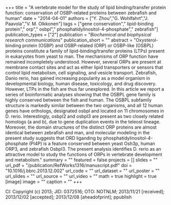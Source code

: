 +++
title = "A vertebrate model for the study of lipid binding/transfer protein function: conservation of OSBP-related proteins between zebrafish and human"
date = "2014-04-01"
authors = ["Y. Zhou","G. Wohlfahrt","J. Paavola","V. M. Olkkonen"]
tags = ["gene conservation"," lipid-binding protein"," orp"," osbpl"," phosphatidylinositol-4-phosphate"," zebrafish"]
publication_types = ["2"]
publication = "_Biochemical and biophysical research communications_"
publication_short = ""
abstract = "Oxysterol-binding protein (OSBP) and OSBP-related (ORP) or OSBP-like (OSBPL) proteins constitute a family of lipid-binding/transfer proteins (LTPs) present in eukaryotes from yeast to man. The mechanisms of ORP function have remained incompletely understood. However, several ORPs are present at membrane contact sites and act as either lipid transporters or sensors that control lipid metabolism, cell signaling, and vesicle transport. Zebrafish, Danio rerio, has gained increasing popularity as a model organism in developmental biology, human disease, toxicology, and drug discovery. However, LTPs in the fish are thus far unexplored. In this article we report a series of bioinformatic analyses showing that the OSBPL gene family is highly conserved between the fish and human. The OSBPL subfamily structure is markedly similar between the two organisms, and all 12 human genes have orthologs, designated osbpl and located on 11 chromosomes in D. rerio. Interestingly, osbpl2 and osbpl3 are present as two closely related homologs (a and b), due to gene duplication events in the teleost lineage. Moreover, the domain structures of the distinct ORP proteins are almost identical between zebrafish and man, and molecular modeling in the present study suggests that ORD liganding by phosphatidylinositol-4-phosphate (PI4P) is a feature conserved between yeast Osh3p, human ORP3, and zebrafish Osbpl3. The present analysis identifies D. rerio as an attractive model to study the functions of ORPs in vertebrate development and metabolism."
summary = ""
featured = false
projects = []
slides = ""
url_pdf = "/publication/RefWorks1316/manuscript.pdf"
doi = "10.1016/j.bbrc.2013.12.002"
url_code = ""
url_dataset = ""
url_poster = ""
url_slides = ""
url_source = ""
url_video = ""
math = true
highlight = true
[image]
image = ""
caption = ""
+++

CI: Copyright (c) 2013; JID: 0372516; OTO: NOTNLM; 2013/11/21 [received]; 2013/12/02 [accepted]; 2013/12/08 [aheadofprint]; ppublish
